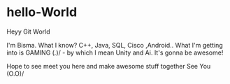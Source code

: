 # hello-World

Heyy Git World

I'm Bisma. What I know? C++, Java, SQL, Cisco ,Android..
What I'm getting into is GAMING  \(*.*)/ - by which I mean Unity and Ai.
It's gonna be awesome!

Hope to see meet you here and make awesome stuff together
See You (O.O)/
